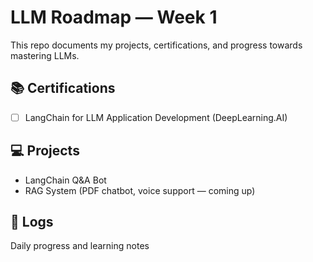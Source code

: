 # LLM Roadmap — Week 1

This repo documents my projects, certifications, and progress towards mastering LLMs.

## 📚 Certifications
- [ ] LangChain for LLM Application Development (DeepLearning.AI)

## 💻 Projects
- LangChain Q&A Bot
- RAG System (PDF chatbot, voice support — coming up)

## 🧠 Logs
Daily progress and learning notes
